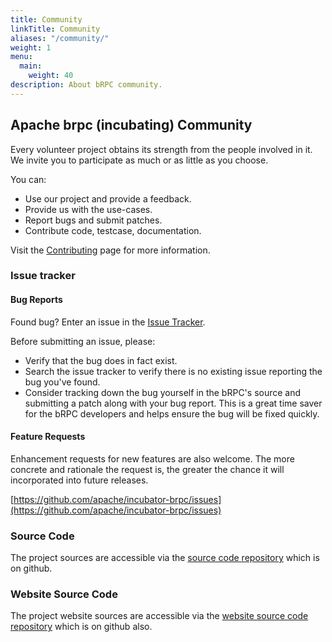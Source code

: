 ```yaml
---
title: Community
linkTitle: Community
aliases: "/community/"
weight: 1
menu:
  main:
    weight: 40
description: About bRPC community.
---
```

<!--
{% comment %}
Licensed to the Apache Software Foundation (ASF) under one or more
contributor license agreements.  See the NOTICE file distributed with
this work for additional information regarding copyright ownership.
The ASF licenses this file to you under the Apache License, Version 2.0
(the "License"); you may not use this file except in compliance with
the License.  You may obtain a copy of the License at

http://www.apache.org/licenses/LICENSE-2.0

Unless required by applicable law or agreed to in writing, software
distributed under the License is distributed on an "AS IS" BASIS,
WITHOUT WARRANTIES OR CONDITIONS OF ANY KIND, either express or implied.
See the License for the specific language governing permissions and
limitations under the License.
{% endcomment %}
-->

## Apache brpc (incubating) Community

Every volunteer project obtains its strength from the people involved in it. We invite you to participate as much or as little as you choose.

You can:

* Use our project and provide a feedback.
* Provide us with the use-cases.
* Report bugs and submit patches.
* Contribute code, testcase, documentation.

Visit the [Contributing](../contributing/) page for more information.

### Issue tracker

#### Bug Reports

Found bug? Enter an issue in the [Issue Tracker](https://github.com/apache/incubator-brpc/issues).

Before submitting an issue, please:

* Verify that the bug does in fact exist.
* Search the issue tracker to verify there is no existing issue reporting the bug you've found.
* Consider tracking down the bug yourself in the bRPC's source and submitting a patch along with your bug report. This is a great time saver for the bRPC developers and helps ensure the bug will be fixed quickly.



#### Feature Requests

Enhancement requests for new features are also welcome. The more concrete and rationale the request is, the greater the chance it will incorporated into future releases.

  [https://github.com/apache/incubator-brpc/issues](https://github.com/apache/incubator-brpc/issues)


### Source Code

The project sources are accessible via the [source code repository](https://github.com/apache/incubator-brpc) which is on github.


### Website Source Code

The project website sources are accessible via the [website source code repository](https://github.com/apache/incubator-brpc-website) which is on github also.
